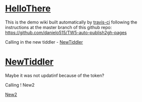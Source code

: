 <h1 class=""><a class="tc-tiddlylink tc-tiddlylink-resolves" href="#HelloThere">HelloThere</a></h1><p>This is the demo wiki built automatically by <a class="tc-tiddlylink-external" href="http://travis-ci.org/" rel="noopener noreferrer" target="_blank">travis-ci</a> following the instructions at
the master branch of this github repo: <a class="tc-tiddlylink-external" href="https://github.com/danielo515/TW5-auto-publish2gh-pages" rel="noopener noreferrer" target="_blank">https://github.com/danielo515/TW5-auto-publish2gh-pages</a></p><p>Calling in the new tiddler - <a class="tc-tiddlylink tc-tiddlylink-resolves" href="#NewTiddler">NewTiddler</a></p><h1 class=""><a class="tc-tiddlylink tc-tiddlylink-resolves" href="#NewTiddler">NewTiddler</a></h1><p>Maybe it was not updatinf because of the token? </p><p>Calling ! New2</p><p><a class="tc-tiddlylink tc-tiddlylink-resolves" href="#New2">New2</a>
</p>